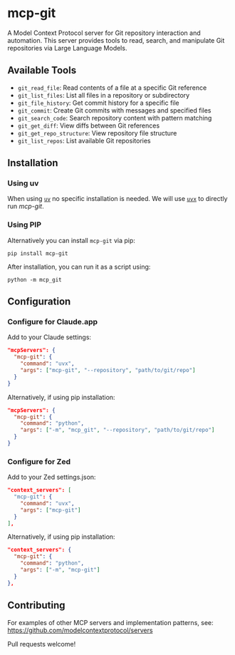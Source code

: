 # mcp-git

A Model Context Protocol server for Git repository interaction and automation. This server provides tools to read, search, and manipulate Git repositories via Large Language Models.

## Available Tools

- `git_read_file`: Read contents of a file at a specific Git reference
- `git_list_files`: List all files in a repository or subdirectory
- `git_file_history`: Get commit history for a specific file
- `git_commit`: Create Git commits with messages and specified files
- `git_search_code`: Search repository content with pattern matching
- `git_get_diff`: View diffs between Git references
- `git_get_repo_structure`: View repository file structure
- `git_list_repos`: List available Git repositories

## Installation

### Using uv

When using [`uv`](https://docs.astral.sh/uv/) no specific installation is needed. We will
use [`uvx`](https://docs.astral.sh/uv/guides/tools/) to directly run *mcp-git*.

### Using PIP

Alternatively you can install `mcp-git` via pip:

```
pip install mcp-git
```

After installation, you can run it as a script using:

```
python -m mcp_git
```

## Configuration
### Configure for Claude.app

Add to your Claude settings:

```json
"mcpServers": {
  "mcp-git": {
    "command": "uvx",
    "args": ["mcp-git", "--repository", "path/to/git/repo"]
  }
}
```

Alternatively, if using pip installation:

```json
"mcpServers": {
  "mcp-git": {
    "command": "python",
    "args": ["-m", "mcp_git", "--repository", "path/to/git/repo"]
  }
}
```

### Configure for Zed

Add to your Zed settings.json:

```json
"context_servers": [
  "mcp-git": {
    "command": "uvx",
    "args": ["mcp-git"]
  }
],
```

Alternatively, if using pip installation:

```json
"context_servers": {
  "mcp-git": {
    "command": "python",
    "args": ["-m", "mcp-git"]
  }
},
```


## Contributing

For examples of other MCP servers and implementation patterns, see:
https://github.com/modelcontextprotocol/servers

Pull requests welcome!
